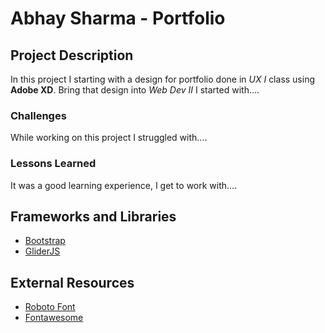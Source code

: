 # Abhay Sharma - Portfolio

## Project Description
In this project I starting with a design for portfolio done in *UX I* class using **Adobe XD**. Bring that design into *Web Dev II* I started with....

### Challenges
While working on this project I struggled with....

### Lessons Learned
It was a good learning experience, I get to work with....

## Frameworks and Libraries
- [Bootstrap](https://getbootstrap.com/)
- [GliderJS](https://glidejs.com/)

## External Resources
- [Roboto Font](https://fonts.google.com/specimen/Roboto)
- [Fontawesome](https://fontawesome.com/)